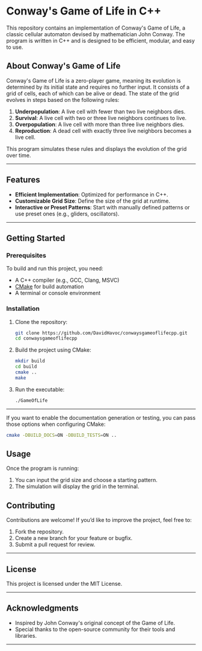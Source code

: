 # Conway's Game of Life in C++

This repository contains an implementation of Conway's Game of Life, a classic cellular automaton devised by mathematician John Conway. The program is written in C++ and is designed to be efficient, modular, and easy to use.

## About Conway's Game of Life

Conway's Game of Life is a zero-player game, meaning its evolution is determined by its initial state and requires no further input. It consists of a grid of cells, each of which can be alive or dead. The state of the grid evolves in steps based on the following rules:

1. **Underpopulation**: A live cell with fewer than two live neighbors dies.
2. **Survival**: A live cell with two or three live neighbors continues to live.
3. **Overpopulation**: A live cell with more than three live neighbors dies.
4. **Reproduction**: A dead cell with exactly three live neighbors becomes a live cell.

This program simulates these rules and displays the evolution of the grid over time.

---

## Features

- **Efficient Implementation**: Optimized for performance in C++.
- **Customizable Grid Size**: Define the size of the grid at runtime.
- **Interactive or Preset Patterns**: Start with manually defined patterns or use preset ones (e.g., gliders, oscillators).

---

## Getting Started

### Prerequisites

To build and run this project, you need:

- A C++ compiler (e.g., GCC, Clang, MSVC)
- [CMake](https://cmake.org/) for build automation
- A terminal or console environment

### Installation

1. Clone the repository:
   ```bash
   git clone https://github.com/DavidHavoc/conwaysgameoflifecpp.git
   cd conwaysgameoflifecpp
   ```

2. Build the project using CMake:
   ```bash
   mkdir build
   cd build
   cmake ..
   make
   ```

3. Run the executable:
   ```bash
   ./GameOfLife
   ```

---

If you want to enable the documentation generation or testing, you can pass those options when configuring CMake:
   ```bash  
   cmake -DBUILD_DOCS=ON -DBUILD_TESTS=ON ..
   ```
## Usage

Once the program is running:

1. You can input the grid size and choose a starting pattern.
2. The simulation will display the grid in the terminal.

## Contributing

Contributions are welcome! If you’d like to improve the project, feel free to:

1. Fork the repository.
2. Create a new branch for your feature or bugfix.
3. Submit a pull request for review.

---

## License

This project is licensed under the MIT License.

---

## Acknowledgments

- Inspired by John Conway's original concept of the Game of Life.
- Special thanks to the open-source community for their tools and libraries.

---
